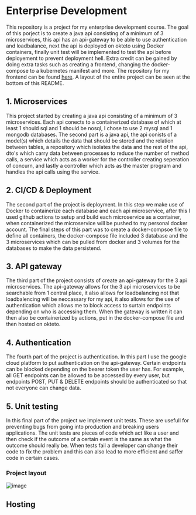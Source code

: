 # Enterprise Development

This repository is a project for my enterprise development course. The goal of this porject is to create a java api consisting of a minimum of 3 microservices, this api has an api-gateway to be able to use authentication and loadbalance, next the api is deployed on okteto using Docker containers, finally unit test will be implemented to test the api before deployement to prevent deployment hell. Extra credit can be gained by doing extra tasks such as creating a frontend, changing the docker-compose to a kubernetes manifest and more. The repository for my frontend can be found [here](https://enterprise-dev-frontend.vercel.app/). A layout of the entire project can be seen at the bottom of this README.

## 1. Microservices

This project started by creating a java api consisting of a minimum of 3 microservices. Each api conects to a containerized database of which at least 1 should sql and 1 should be nosql, I chose to use 2 mysql and 1 mongodb databases. The second part is a java api, the api conists of a model(s) which details the data that should be stored and the relation between tables, a repository which isolates the data and the rest of the api, dto's which carry data between processes to reduce the number of method calls, a service which acts as a worker for the controller creating seperation of concurn, and lastly a controller which acts as the master program and handles the api calls using the service.

## 2. CI/CD & Deployment

The second part of the project is deployment. In this step we make use of Docker to containerize each database and each api microservice, after this I used github actions to setup and build each microservice as a container, when containerized the microservice will be pushed to my personal docker account. The final steps of this part was to create a docker-compsoe file to define all containers, the docker-compose file included 3 database and the 3 microservices which can be pulled from docker and 3 volumes for the databases to make the data persistend.

## 3. API gateway

The third part of the project consists of create an api-gateway for the 3 api microservices. The api-gateway allows for the 3 api microservices to be searchable from 1 central place, it also allows for loadbalancing not that loadbalencing will be neccassary for my api, it also allows for the use of authentication which allows me to block access to surtain endpoints depending on who is accessing them. When the gateway is written it can then also be containerized by actions, put in the docker-compose file and then hosted on okteto.

## 4. Authentication

The fourth part of the project is authentication. In this part I use the google cloud platform to put authentication on the api-gateway. Certain endpoints can be blocked depending on the bearer token the user has. For example, all GET endpoints can be allowed to be accessed by every user, but endpoints POST, PUT & DELETE endpoints should be authenticated so that not everyone can change data.

## 5. Unit testing

In this final part of the project we implement unit tests. These are usefull for preventing bugs from going into production and breaking users applications. The unit tests are pieces of code which act like a user and then check if the outcome of a certain event is the same as what the outcome should really be. When tests fail a developer can change their code to fix the problem and this can also lead to more efficient and saffer code in certain cases.

### Project layout
![image](https://github.com/sebastian-vangrieken/enterprise_dev/assets/91123328/57309763-0d1e-41ce-b3a6-ea34ebeee3f7)

## Hosting
